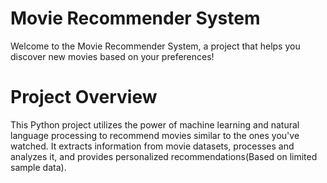 # Movie Recommender System
Welcome to the Movie Recommender System, a project that helps you discover new movies based on your preferences!

# Project Overview
This Python project utilizes the power of machine learning and natural language processing to recommend movies similar to the ones you've watched. It extracts information from movie datasets, processes and analyzes it, and provides personalized recommendations(Based on limited sample data).
